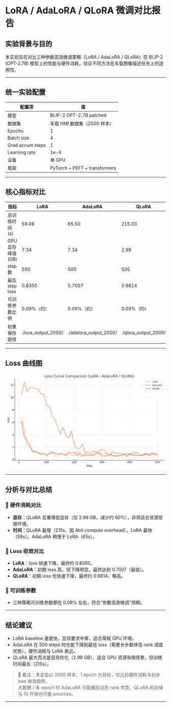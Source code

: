 # LoRA / AdaLoRA / QLoRA 微调对比报告

##  实验背景与目的

本实验旨在对比三种参数高效微调策略（LoRA / AdaLoRA / QLoRA）在 BLIP-2 (OPT-2.7B) 模型上的性能与硬件消耗，验证不同方法在车载图像描述任务上的适用性。

---

##  统一实验配置

| 配置项             | 值            |
| ------------------ | ------------- |
| 模型               | BLIP-2 OPT-2.7B patched |
| 数据集             | 车载 HMI 数据集（2000 样本） |
| Epochs             | 1             |
| Batch size         | 4             |
| Grad accum steps   | 1             |
| Learning rate      | 1e-4          |
| 设备               | 单 GPU        |
| 框架               | PyTorch + PEFT + transformers |

---

##  核心指标对比

| 指标            | LoRA         | AdaLoRA     | QLoRA       |
| --------------- | ------------ | ----------- | ----------- |
| 总训练时间 (s)  | 59.06        | 65.50       | 215.03      |
| GPU 显存峰值 (GB) | 7.34       | 7.34        | 2.98        |
| step 数         | 500          | 500         | 500         |
| 最后 step loss  | 0.8350       | 0.7007      | 0.9814      |
| 可训练参数比例   | 0.09%（约）  | 0.09%（约）  | 0.09%（约）  |
| 权重保存路径     | ./lora_output_2000/ | ./adalora_output_2000/ | ./qlora_output_2000/ |

---

##  Loss 曲线图

<img src="https://raw.githubusercontent.com/Northkim/blip2-finetune-experiments/main/output.png" style="max-width: 100%; height: auto;" />


---

##  分析与对比总结

### 🔹 硬件消耗对比
- **显存**：QLoRA 显著降低显存（仅 2.98 GB，减少约 60%），非常适合资源受限环境。  
- **时间**：QLoRA 最慢（215s，因 4bit compute overhead），LoRA 最快（59s）。AdaLoRA 稍慢于 LoRA（65s）。

### 🔹 Loss 收敛对比
- **LoRA**：loss 快速下降，最终约 0.8350。
- **AdaLoRA**：初期 loss 高，但下降明显，最终达到 0.7007（最低）。
- **QLoRA**：初期 loss 也快速下降，最终约 0.9814，略高。

### 🔹 可训练参数
- 三种策略可训练参数都在 0.09% 左右，符合“参数高效微调”预期。

---

##  结论建议

- LoRA baseline 速度快，显存要求中等，适合常规 GPU 环境。
- AdaLoRA 在 500 steps 时也能下降到最低 loss（需更长步数体现 rank 调度优势），硬件消耗与 LoRA 接近。
- QLoRA 最大亮点是显存优化（2.98 GB），适合 GPU 资源有限场景，但训练时间最长（215s）。

> 📌 备注：本实验以 2000 样本、1 epoch 为目标，仅比较硬件消耗与初步 loss 收敛趋势。  
> 大数据 / 多 epoch 时 AdaLoRA 可能展现动态 rank 优势，QLoRA 的存储与 IO 开销也可能 amortize。

---

 

